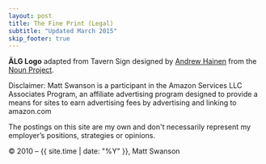 ```yaml
---
layout: post
title: The Fine Print (Legal)
subtitle: "Updated March 2015"
skip_footer: true
---
```


**ÄLG Logo** adapted from Tavern Sign designed by [Andrew Hainen][ah] from the [Noun Project][noun].

[ah]: http://www.thenounproject.com/ahainen
[noun]: http://www.thenounproject.com

Disclaimer: Matt Swanson is a participant in the Amazon Services LLC Associates Program, an affiliate advertising program designed to provide a means for sites to earn advertising fees by advertising and linking to amazon.com

The postings on this site are my own and don't necessarily represent my 
  employer’s positions, strategies or opinions.

&copy; 2010 &ndash; {{ site.time | date: "%Y" }}, Matt Swanson
